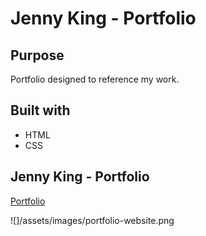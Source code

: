 # Jenny King - Portfolio

## Purpose
Portfolio designed to reference my work.

## Built with 
* HTML
* CSS

## Jenny King - Portfolio
[Portfolio](https://jennyking0805.github.io/portfolio)

![]/assets/images/portfolio-website.png
